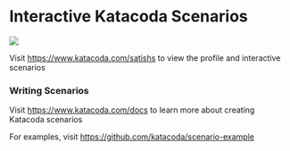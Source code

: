 # Interactive Katacoda Scenarios

[![](http://shields.katacoda.com/katacoda/satishs/count.svg)](https://www.katacoda.com/satishs "Get your profile on Katacoda.com")

Visit https://www.katacoda.com/satishs to view the profile and interactive scenarios

### Writing Scenarios
Visit https://www.katacoda.com/docs to learn more about creating Katacoda scenarios

For examples, visit https://github.com/katacoda/scenario-example
